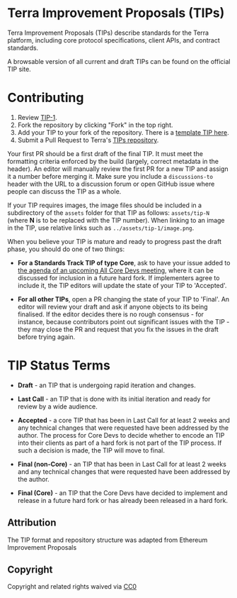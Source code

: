 # Terra Improvement Proposals (TIPs)

Terra Improvement Proposals (TIPs) describe standards for the Terra platform, including core protocol specifications, client APIs, and contract standards.

A browsable version of all current and draft TIPs can be found on the official TIP site.

# Contributing

 1. Review [TIP-1](TIPS/tip-1.md).
 2. Fork the repository by clicking "Fork" in the top right.
 3. Add your TIP to your fork of the repository. There is a [template TIP here](tip-template.md).
 4. Submit a Pull Request to Terra's [TIPs repository](https://github.com/terra-project/TIPs).

Your first PR should be a first draft of the final TIP. It must meet the formatting criteria enforced by the build (largely, correct metadata in the header). An editor will manually review the first PR for a new TIP and assign it a number before merging it. Make sure you include a `discussions-to` header with the URL to a discussion forum or open GitHub issue where people can discuss the TIP as a whole.

If your TIP requires images, the image files should be included in a subdirectory of the `assets` folder for that TIP as follows: `assets/tip-N` (where **N** is to be replaced with the TIP number). When linking to an image in the TIP, use relative links such as `../assets/tip-1/image.png`.

When you believe your TIP is mature and ready to progress past the draft phase, you should do one of two things:

 - **For a Standards Track TIP of type Core**, ask to have your issue added to [the agenda of an upcoming All Core Devs meeting](https://github.com/ethereum/pm/issues), where it can be discussed for inclusion in a future hard fork. If implementers agree to include it, the TIP editors will update the state of your TIP to 'Accepted'.
 
 - **For all other TIPs**, open a PR changing the state of your TIP to 'Final'. An editor will review your draft and ask if anyone objects to its being finalised. If the editor decides there is no rough consensus - for instance, because contributors point out significant issues with the TIP - they may close the PR and request that you fix the issues in the draft before trying again.

# TIP Status Terms

* **Draft** - an TIP that is undergoing rapid iteration and changes.

* **Last Call** - an TIP that is done with its initial iteration and ready for review by a wide audience.

* **Accepted** - a core TIP that has been in Last Call for at least 2 weeks and any technical changes that were requested have been addressed by the author. The process for Core Devs to decide whether to encode an TIP into their clients as part of a hard fork is not part of the TIP process. If such a decision is made, the TIP will move to final.

* **Final (non-Core)** - an TIP that has been in Last Call for at least 2 weeks and any technical changes that were requested have been addressed by the author.

* **Final (Core)** - an TIP that the Core Devs have decided to implement and release in a future hard fork or has already been released in a hard fork. 

## Attribution

The TIP format and repository structure was adapted from Ethereum Improvement Proposals

## Copyright

Copyright and related rights waived via [CC0](https://creativecommons.org/publicdomain/zero/1.0/)
